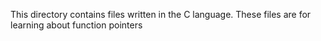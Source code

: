 This directory contains files written in the C language.
These files are for learning about function pointers
